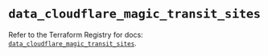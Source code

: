 # `data_cloudflare_magic_transit_sites`

Refer to the Terraform Registry for docs: [`data_cloudflare_magic_transit_sites`](https://registry.terraform.io/providers/cloudflare/cloudflare/5.8.4/docs/data-sources/magic_transit_sites).
